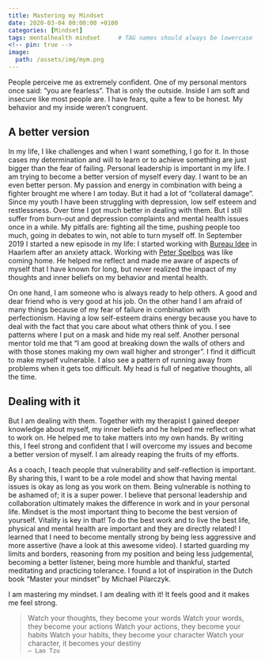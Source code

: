 ```yaml
---
title: Mastering my Mindset
date: 2020-03-04 00:00:00 +0100
categories: [Mindset]
tags: mentalhealth mindset     # TAG names should always be lowercase
<!-- pin: true -->
image:
  path: /assets/img/mym.png
---
```


People perceive me as extremely confident. One of my personal mentors once said: “you are fearless”. That is only the outside. Inside I am soft and insecure like most people are. I have fears, quite a few to be honest. My behavior and my inside weren’t congruent.

## A better version
In my life, I like challenges and when I want something, I go for it. In those cases my determination and will to learn or to achieve something are just bigger than the fear of failing. Personal leadership is important in my life. I am trying to become a better version of myself every day. I want to be an even better person. My passion and energy in combination with being a fighter brought me where I am today. But it had a lot of “collateral damage”. Since my youth I have been struggling with depression, low self esteem and restlessness. Over time I got much better in dealing with them. But I still suffer from burn-out and depression complaints and mental health issues once in a while. My pitfalls are: fighting all the time, pushing people too much, going in debates to win, not able to turn myself off. In September 2019 I started a new episode in my life: I started working with <a href="https://www.hoogbegaafd-idee.nl/" target="_blank">Bureau Idee</a> in Haarlem after an anxiety attack. Working with <a href="https://www.hoogbegaafd-idee.nl/therapeut/therapeut.html" target="_blank">Peter Spelbos</a> was like coming home. He helped me reflect and made me aware of aspects of myself that I have known for long, but never realized the impact of my thoughts and inner beliefs on my behavior and mental health.

On one hand, I am someone who is always ready to help others. A good and dear friend who is very good at his job. On the other hand I am afraid of many things because of my fear of failure in combination with perfectionism. Having a low self-esteem drains energy because you have to deal with the fact that you care about what others think of you. I see patterns where I put on a mask and hide my real self. Another personal mentor told me that “I am good at breaking down the walls of others and with those stones making my own wall higher and stronger”. I find it difficult to make myself vulnerable. I also see a pattern of running away from problems when it gets too difficult. My head is full of negative thoughts, all the time.

## Dealing with it
But I am dealing with them. Together with my therapist I gained deeper knowledge about myself, my inner beliefs and he helped me reflect on what to work on. He helped me to take matters into my own hands. By writing this, I feel strong and confident that I will overcome my issues and become a better version of myself. I am already reaping the fruits of my efforts.

As a coach, I teach people that vulnerability and self-reflection is important. By sharing this, I want to be a role model and show that having mental issues is okay as long as you work on them. Being vulnerable is nothing to be ashamed of; it is a super power. I believe that personal leadership and collaboration ultimately makes the difference in work and in your personal life. Mindset is the most important thing to become the best version of yourself. Vitality is key in that! To do the best work and to live the best life, physical and mental health are important and they are directly related! I learned that I need to become mentally strong by being less aggressive and more assertive (have a look at this awesome video). I started guarding my limits and borders, reasoning from my position and being less judgemental, becoming a better listener, being more humble and thankful, started meditating and practicing tolerance. I found a lot of inspiration in the Dutch book “Master your mindset” by Michael Pilarczyk.

I am mastering my mindset. I am dealing with it! It feels good and it makes me feel strong.

<blockquote class="prompt-info"><p>Watch your thoughts, they become your words
Watch your words, they become your actions
Watch your actions, they become your habits
Watch your habits, they become your character
Watch your character, it becomes your destiny
<br>
    <code class="language-plaintext highlighter-rouge">― Lao Tzu</code></p></blockquote>